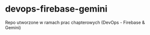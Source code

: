 # devops-firebase-gemini
Repo utworzone w ramach prac chapterowych (DevOps - Firebase &amp; Gemini)
